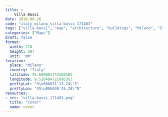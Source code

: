 ```yaml
---
title: > 
    Villa Bassi
date: 2018-09-26
code: "italy_milano_villa-bassi_171483"
tags: ["villa-bassi", "map", "architecture", "buildings", "Milano", "Italy"]
categories: ["Maps"]
draft: false
format:
  width: 210
  height: 297
  unit: 'mm'
location:
  place: "Milano"
  country: "Italy"
  latitude: 45.609801743166585
  longitude: 9.520484721896363
  prettyLat: "9\u00b031'13.74\"E"
  prettyLon: "45\u00b036'35.28\"N"
resources:
- src: "villa-bassi_171483.png"
  title: "Cover"
  name: cover
---
```

